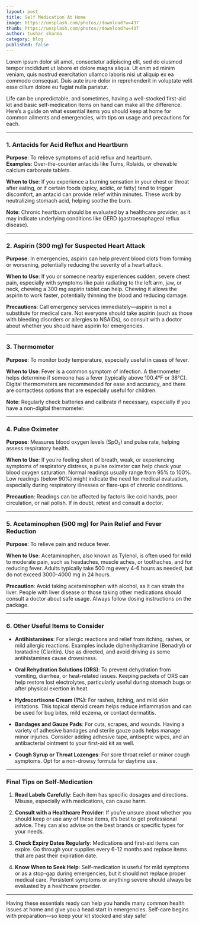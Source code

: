 ```yaml
---
layout: post
title: Self Medication At Home
image: https://unsplash.com/photos//download?w=437
thumb: https://unsplash.com/photos//download?w=437
author: tushar sharma
category: blog
published: false
---
```


Lorem ipsum dolor sit amet, consectetur adipiscing elit, sed do eiusmod tempor incididunt ut labore et dolore magna aliqua. Ut enim ad minim veniam, quis nostrud exercitation ullamco laboris nisi ut aliquip ex ea commodo consequat. Duis aute irure dolor in reprehenderit in voluptate velit esse cillum dolore eu fugiat nulla pariatur.<!-- truncate_here -->


Life can be unpredictable, and sometimes, having a well-stocked first-aid kit and basic self-medication items on hand can make all the difference. Here’s a guide on what essential items you should keep at home for common ailments and emergencies, with tips on usage and precautions for each.

---

### 1. **Antacids for Acid Reflux and Heartburn**

   **Purpose**: To relieve symptoms of acid reflux and heartburn.  
   **Examples**: Over-the-counter antacids like Tums, Rolaids, or chewable calcium carbonate tablets.

   **When to Use**: If you experience a burning sensation in your chest or throat after eating, or if certain foods (spicy, acidic, or fatty) tend to trigger discomfort, an antacid can provide relief within minutes. These work by neutralizing stomach acid, helping soothe the burn.

   **Note**: Chronic heartburn should be evaluated by a healthcare provider, as it may indicate underlying conditions like GERD (gastroesophageal reflux disease).

---

### 2. **Aspirin (300 mg) for Suspected Heart Attack**

   **Purpose**: In emergencies, aspirin can help prevent blood clots from forming or worsening, potentially reducing the severity of a heart attack.

   **When to Use**: If you or someone nearby experiences sudden, severe chest pain, especially with symptoms like pain radiating to the left arm, jaw, or neck, chewing a 300 mg aspirin tablet can help. Chewing it allows the aspirin to work faster, potentially thinning the blood and reducing damage.

   **Precautions**: Call emergency services immediately—aspirin is not a substitute for medical care. Not everyone should take aspirin (such as those with bleeding disorders or allergies to NSAIDs), so consult with a doctor about whether you should have aspirin for emergencies.

---

### 3. **Thermometer**

   **Purpose**: To monitor body temperature, especially useful in cases of fever.

   **When to Use**: Fever is a common symptom of infection. A thermometer helps determine if someone has a fever (typically above 100.4°F or 38°C). Digital thermometers are recommended for ease and accuracy, and there are contactless options that are especially useful for children.

   **Note**: Regularly check batteries and calibrate if necessary, especially if you have a non-digital thermometer.

---

### 4. **Pulse Oximeter**

   **Purpose**: Measures blood oxygen levels (SpO₂) and pulse rate, helping assess respiratory health.

   **When to Use**: If you’re feeling short of breath, weak, or experiencing symptoms of respiratory distress, a pulse oximeter can help check your blood oxygen saturation. Normal readings usually range from 95% to 100%. Low readings (below 90%) might indicate the need for medical evaluation, especially during respiratory illnesses or flare-ups of chronic conditions.

   **Precaution**: Readings can be affected by factors like cold hands, poor circulation, or nail polish. If in doubt, retest and consult a doctor.

---

### 5. **Acetaminophen (500 mg) for Pain Relief and Fever Reduction**

   **Purpose**: To relieve pain and reduce fever.

   **When to Use**: Acetaminophen, also known as Tylenol, is often used for mild to moderate pain, such as headaches, muscle aches, or toothaches, and for reducing fever. Adults typically take 500 mg every 4-6 hours as needed, but do not exceed 3000-4000 mg in 24 hours.

   **Precaution**: Avoid taking acetaminophen with alcohol, as it can strain the liver. People with liver disease or those taking other medications should consult a doctor about safe usage. Always follow dosing instructions on the package.

---

### 6. **Other Useful Items to Consider**

   - **Antihistamines**: For allergic reactions and relief from itching, rashes, or mild allergic reactions. Examples include diphenhydramine (Benadryl) or loratadine (Claritin). Use as directed, and avoid driving as some antihistamines cause drowsiness.

   - **Oral Rehydration Solutions (ORS)**: To prevent dehydration from vomiting, diarrhea, or heat-related issues. Keeping packets of ORS can help restore lost electrolytes, particularly useful during stomach bugs or after physical exertion in heat.

   - **Hydrocortisone Cream (1%)**: For rashes, itching, and mild skin irritations. This topical steroid cream helps reduce inflammation and can be used for bug bites, mild eczema, or contact dermatitis.

   - **Bandages and Gauze Pads**: For cuts, scrapes, and wounds. Having a variety of adhesive bandages and sterile gauze pads helps manage minor injuries. Consider adding adhesive tape, antiseptic wipes, and an antibacterial ointment to your first-aid kit as well.

   - **Cough Syrup or Throat Lozenges**: For sore throat relief or minor cough symptoms. Opt for a non-drowsy formula for daytime use.

---

### Final Tips on Self-Medication

1. **Read Labels Carefully**: Each item has specific dosages and directions. Misuse, especially with medications, can cause harm.
  
2. **Consult with a Healthcare Provider**: If you’re unsure about whether you should keep or use any of these items, it’s best to get professional advice. They can also advise on the best brands or specific types for your needs.

3. **Check Expiry Dates Regularly**: Medications and first-aid items can expire. Go through your supplies every 6-12 months and replace items that are past their expiration date.

4. **Know When to Seek Help**: Self-medication is useful for mild symptoms or as a stop-gap during emergencies, but it should not replace proper medical care. Persistent symptoms or anything severe should always be evaluated by a healthcare provider.

---

Having these essentials ready can help you handle many common health issues at home and give you a head start in emergencies. Self-care begins with preparation—so keep your kit stocked and stay safe!